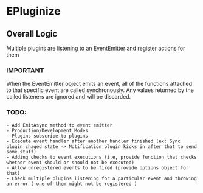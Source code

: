 # EPluginize

## Overall Logic
Multiple plugins are listening to an EventEmitter and register actions for them

### IMPORTANT
When the EventEmitter object emits an event, all of the functions attached to that specific event are called synchronously. Any values returned by the called listeners are ignored and will be discarded.

### TODO:
    - Add EmitAsync method to event emitter
    - Production/Development Modes
    - Plugins subscribe to plugins
    - Execute event handler after another handler finished (ex: Sync plugin chaged state -> Notification plugin kicks in after that to send some stuff)
    - Adding checks to event executions (i.e, provide function that checks whether event should or should not be executed)
    - Allow unregistered events to be fired (provide options object for that)
    - Check multiple plugins listening for a particular event and throwing an error ( one of them might not be registered )
